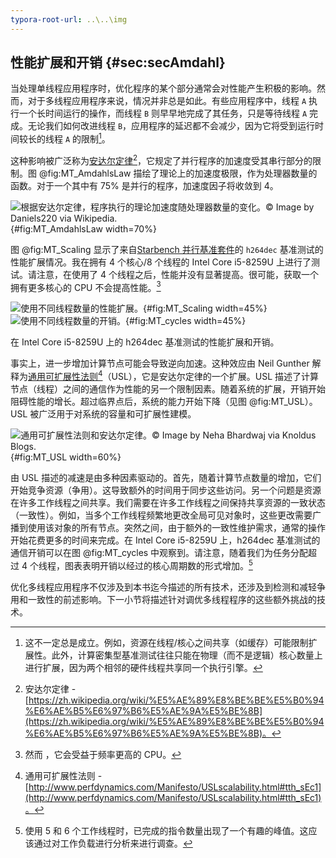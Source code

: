```yaml
---
typora-root-url: ..\..\img
---
```


[TODO]:重做扩展研究

## 性能扩展和开销 {#sec:secAmdahl}

当处理单线程应用程序时，优化程序的某个部分通常会对性能产生积极的影响。然而，对于多线程应用程序来说，情况并非总是如此。有些应用程序中，线程 `A` 执行一个长时间运行的操作，而线程 `B` 则早早地完成了其任务，只是等待线程 `A` 完成。无论我们如何改进线程 `B`，应用程序的延迟都不会减少，因为它将受到运行时间较长的线程 `A` 的限制[^4]。

这种影响被广泛称为[安达尔定律](https://zh.wikipedia.org/wiki/%E5%AE%89%E8%BE%BE%E5%B0%94%E6%AE%B5%E6%97%B6%E5%AE%9A%E5%BE%8B)[^6]，它规定了并行程序的加速度受其串行部分的限制。图 @fig:MT_AmdahlsLaw 描绘了理论上的加速度极限，作为处理器数量的函数。对于一个其中有 75% 是并行的程序，加速度因子将收敛到 4。

![根据安达尔定律，程序执行的理论加速度随处理器数量的变化。*© Image by Daniels220 via Wikipedia.*](../../img/mt-perf/AmdahlsLaw.png){#fig:MT_AmdahlsLaw width=70%}

图 @fig:MT_Scaling 显示了来自[Starbench 并行基准套件](https://www.aes.tu-berlin.de/menue/research/projects/completed_projects/starbench_parallel_benchmark_suite/)的 `h264dec` 基准测试的性能扩展情况。我在拥有 4 个核心/8 个线程的 Intel Core i5-8259U 上进行了测试。请注意，在使用了 4 个线程之后，性能并没有显著提高。很可能，获取一个拥有更多核心的 CPU 不会提高性能。[^7]

<div id="fig:MT_charts">

![使用不同线程数量的性能扩展。](../../img/mt-perf/scaling.png){#fig:MT_Scaling width=45%}
![使用不同线程数量的开销。](../../img/mt-perf/cycles.png){#fig:MT_cycles width=45%}

在 Intel Core i5-8259U 上的 h264dec 基准测试的性能扩展和开销。
</div>

事实上，进一步增加计算节点可能会导致逆向加速。这种效应由 Neil Gunther 解释为[通用可扩展性法则](http://www.perfdynamics.com/Manifesto/USLscalability.html#tth_sEc1)[^8]（USL），它是安达尔定律的一个扩展。USL 描述了计算节点（线程）之间的通信作为性能的另一个限制因素。随着系统的扩展，开销开始阻碍性能的增长。超过临界点后，系统的能力开始下降（见图 @fig:MT_USL）。USL 被广泛用于对系统的容量和可扩展性建模。

![通用可扩展性法则和安达尔定律。*© Image by Neha Bhardwaj via [Knoldus Blogs](https://blog.knoldus.com/understanding-laws-of-scalability-and-the-effects-on-a-distributed-system/)*.](../../img/mt-perf/USL.jpg){#fig:MT_USL width=60%}

由 USL 描述的减速是由多种因素驱动的。首先，随着计算节点数量的增加，它们开始竞争资源（争用）。这导致额外的时间用于同步这些访问。另一个问题是资源在许多工作线程之间共享。我们需要在许多工作线程之间保持共享资源的一致状态（一致性）。例如，当多个工作线程频繁地更改全局可见对象时，这些更改需要广播到使用该对象的所有节点。突然之间，由于额外的一致性维护需求，通常的操作开始花费更多的时间来完成。在 Intel Core i5-8259U 上，h264dec 基准测试的通信开销可以在图 @fig:MT_cycles 中观察到。请注意，随着我们为任务分配超过 4 个线程，图表表明开销以经过的核心周期数的形式增加。[^9]

优化多线程应用程序不仅涉及到本书迄今描述的所有技术，还涉及到检测和减轻争用和一致性的前述影响。下一小节将描述针对调优多线程程序的这些额外挑战的技术。

[^4]: 这不一定总是成立。例如，资源在线程/核心之间共享（如缓存）可能限制扩展性。此外，计算密集型基准测试往往只能在物理（而不是逻辑）核心数量上进行扩展，因为两个相邻的硬件线程共享同一个执行引擎。
[^6]: 安达尔定律 - [https://zh.wikipedia.org/wiki/%E5%AE%89%E8%BE%BE%E5%B0%94%E6%AE%B5%E6%97%B6%E5%AE%9A%E5%BE%8B](https://zh.wikipedia.org/wiki/%E5%AE%89%E8%BE%BE%E5%B0%94%E6%AE%B5%E6%97%B6%E5%AE%9A%E5%BE%8B)。
[^7]: 然而 ，它会受益于频率更高的 CPU。
[^8]: 通用可扩展性法则 - [http://www.perfdynamics.com/Manifesto/USLscalability.html#tth_sEc1](http://www.perfdynamics.com/Manifesto/USLscalability.html#tth_sEc1)。
[^9]: 使用 5 和 6 个工作线程时，已完成的指令数量出现了一个有趣的峰值。这应该通过对工作负载进行分析来进行调查。

